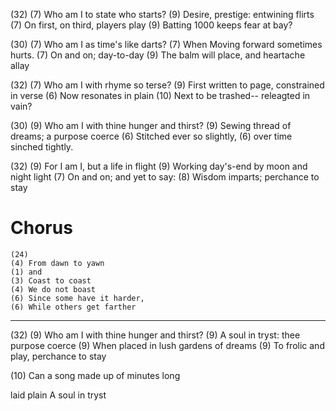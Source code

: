
(32)
(7) Who am I to state who starts?
(9) Desire, prestige: entwining flirts
(7) On first, on third, players play
(9) Batting 1000 keeps fear at bay?

(30)
(7) Who am I as time's like darts?
(7) When Moving forward sometimes hurts.
(7) On and on; day-to-day
(9) The balm will place, and heartache allay

(32)
(7) Who am I with rhyme so terse?
(9) First written to page, constrained in verse
(6) Now resonates in plain
(10) Next to be trashed-- releagted in vain?

(30)
(9) Who am I with thine hunger and thirst?
(9) Sewing thread of dreams; a purpose coerce
(6) Stitched ever so slightly,
(6) over time sinched tightly.

(32)
(9) For I am I, but a life in flight
(9) Working day's-end by moon and night light
(7) On and on; and yet to say:
(8) Wisdom imparts; perchance to stay



# Chorus
```
(24)
(4) From dawn to yawn
(1) and
(3) Coast to coast
(4) We do not boast
(6) Since some have it harder,
(6) While others get farther
```
---



(32)
(9) Who am I with thine hunger and thirst?
(9) A soul in tryst: thee purpose coerce
(9) When placed in lush gardens of dreams
(9) To frolic and play, perchance to stay





(10) Can a song made up of minutes long

laid plain
A soul in tryst
